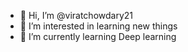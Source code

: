 - 👋 Hi, I’m @viratchowdary21
- 👀 I’m interested in learning new things
- 🌱 I’m currently learning Deep learning
<!---
viratchowdary21/viratchowdary21 is a ✨ special ✨ repository because its `README.md` (this file) appears on your GitHub profile.
You can click the Preview link to take a look at your changes.
--->
